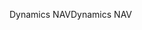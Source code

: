 <span data-ttu-id="14ce1-101">Dynamics NAV</span><span class="sxs-lookup"><span data-stu-id="14ce1-101">Dynamics NAV</span></span>
